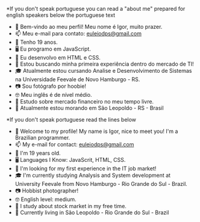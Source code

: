 *If you don't speak portuguese you can read a "about me" prepared for english speakers below the portuguese text

- 👋 Bem-vindo ao meu perfil! Meu nome é Igor, muito prazer.
- 📫 Meu e-mail para contato: euleiodps@gmail.com
- 🧑 Tenho 19 anos.
- 🖥️ Eu programo em JavaScript.
- 🌱 Eu desenvolvo em HTML e CSS.
- 🔎 Estou buscando minha primeira experiência dentro do mercado de TI!
- 🎓 Atualmente estou cursando Analise e Desenvolvimento de Sistemas na Universidade Feevale de Novo Hamburgo - RS.
- 📷 Sou fotógrafo por hoobie!
- 🤓 Meu inglês é de nível médio.
- 🤑 Estudo sobre mercado financeiro no meu tempo livre.
- 📌 Atualmente estou morando em São Leopoldo - RS - Brasil

*If you don't speak portuguese read the lines below

- 👋 Welcome to my profile! My name is Igor, nice to meet you! I'm a Brazilian programmer.
- 📫 My e-mail for contact: euleiodps@gmail.com
- 🧑 I'm 19 years old.
- 🖥️ Languages I Know: JavaScrit, HTML, CSS.
- 🔎 I'm looking for my first experience in the IT job market!
- 🎓 I'm currently studying Analysis and System development at University Feevale from Novo Hamburgo - Rio Grande do Sul - Brazil.
- 📷 Hobbist photographer!
- 🤓 English level: medium.
- 🤑 I study about stock market in my free time.
- 📌 Currently living in São Leopoldo - Rio Grande do Sul - Brazil
